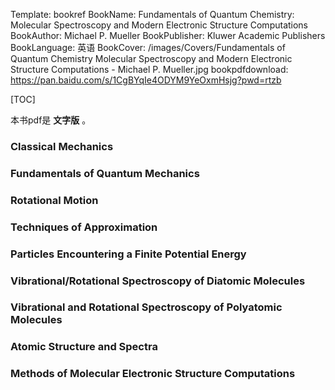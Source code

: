 Template: bookref
BookName: Fundamentals of Quantum Chemistry: Molecular Spectroscopy and Modern Electronic Structure Computations
BookAuthor: Michael P. Mueller
BookPublisher: Kluwer Academic Publishers
BookLanguage: 英语
BookCover: /images/Covers/Fundamentals of Quantum Chemistry Molecular Spectroscopy and Modern Electronic Structure Computations - Michael P. Mueller.jpg
bookpdfdownload: https://pan.baidu.com/s/1CgBYqIe4ODYM9YeOxmHsjg?pwd=rtzb 


[TOC]

本书pdf是 **文字版** 。


### Classical Mechanics

### Fundamentals of Quantum Mechanics

### Rotational Motion

### Techniques of Approximation

### Particles Encountering a Finite Potential Energy

### Vibrational/Rotational Spectroscopy of Diatomic Molecules

### Vibrational and Rotational Spectroscopy of Polyatomic Molecules

### Atomic Structure and Spectra

### Methods of Molecular Electronic Structure Computations
